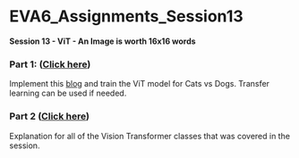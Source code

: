 # EVA6_Assignments_Session13
**Session 13 - ViT - An Image is worth 16x16 words**

### Part 1: ([Click here](./CatsVsDogs))

Implement this [blog](https://analyticsindiamag.com/hands-on-vision-transformers-with-pytorch/) and train the ViT model for Cats vs Dogs. Transfer learning can be used if needed.

### Part 2 ([Click here](./ViT))

Explanation for all of the Vision Transformer classes that was covered in the session.

